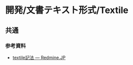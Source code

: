 # 開発/文書テキスト形式/Textile

## 共通

### 参考資料

- [textile記法 — Redmine.JP](https://redmine.jp/tech_note/textile/)
